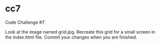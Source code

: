 # cc7
Code Challenge #7

Look at the image named grid.jpg. Recreate this grid for a small screen in the index.html file. Commit your changes when you are finished.
